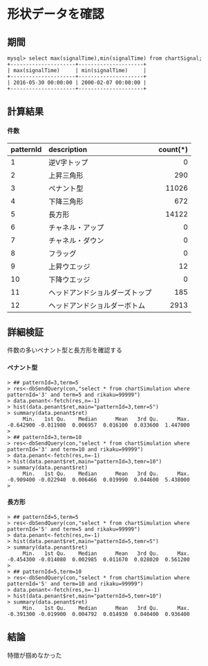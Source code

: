 # 形状データを確認

## 期間
```
mysql> select max(signalTime),min(signalTime) from chartSignal;
+---------------------+---------------------+
| max(signalTime)     | min(signalTime)     |
+---------------------+---------------------+
| 2016-05-30 00:00:00 | 2000-02-07 00:00:00 |
+---------------------+---------------------+
```
## 計算結果
#### 件数
|patternId|description|count(*)|
|:---|:---|---:|
|1	|逆V字トップ|	0	|
|2|	上昇三角形	|290	|
|3|	ペナント型	|11026	|
|4|	下降三角形	|672	|
|5|	長方形	|14122	|
|6|	チャネル・アップ	|0	|
|7|	チャネル・ダウン	|0	|
|8|	フラッグ	|0	|
|9|	上昇ウエッジ	|12	|
|10|	下降ウエッジ	|0	|
|11|	ヘッドアンドショルダーズトップ	|185	|
|12|	ヘッドアンドショルダーボトム	|2913|

## 詳細検証
件数の多いペナント型と長方形を確認する
#### ペナント型
```
> ## patternId=3,term=5
> res<-dbSendQuery(con,"select * from chartSimulation where patternId='3' and term=5 and rikaku=99999")
> data.penant<-fetch(res,n=-1)
> hist(data.penant$ret,main="patternId=3,temr=5")
> summary(data.penant$ret)
     Min.   1st Qu.    Median      Mean   3rd Qu.      Max.
-0.642900 -0.011980  0.006957  0.016100  0.033600  1.447000
>
> ## patternId=3,term=10
> res<-dbSendQuery(con,"select * from chartSimulation where patternId='3' and term=10 and rikaku=99999")
> data.penant<-fetch(res,n=-1)
> hist(data.penant$ret,main="patternId=3,temr=10")
> summary(data.penant$ret)
     Min.   1st Qu.    Median      Mean   3rd Qu.      Max.
-0.909400 -0.022940  0.006466  0.019990  0.044600  5.438000
>
```
#### 長方形
```>
> ## patternId=5,term=5
> res<-dbSendQuery(con,"select * from chartSimulation where patternId='5' and term=5 and rikaku=99999")
> data.penant<-fetch(res,n=-1)
> hist(data.penant$ret,main="patternId=5,temr=5")
> summary(data.penant$ret)
     Min.   1st Qu.    Median      Mean   3rd Qu.      Max.
-0.454300 -0.014080  0.002985  0.011670  0.028020  0.561200
>
> ## patternId=5,term=10
> res<-dbSendQuery(con,"select * from chartSimulation where patternId='5' and term=10 and rikaku=99999")
> data.penant<-fetch(res,n=-1)
> hist(data.penant$ret,main="patternId=5,temr=10")
> summary(data.penant$ret)
     Min.   1st Qu.    Median      Mean   3rd Qu.      Max.
-0.391300 -0.019900  0.004792  0.014930  0.040400  0.936400
```

## 結論
特徴が掴めなかった
